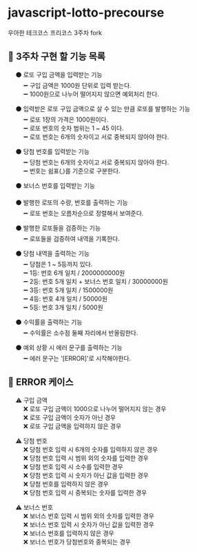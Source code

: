 # javascript-lotto-precourse   
우아한 테크코스 프리코스 3주차 fork   
## 📜 3주차 구현 할 기능 목록   
&emsp; ⚫ 로또 구입 금액을 입력받는 기능   
&emsp; &emsp; ➖ 구입 금액은 1000원 단위로 입력 받는다.   
&emsp; &emsp; ➖ 1000원으로 나누어 떨어지지 않으면 예외처리 한다.   

&emsp; ⚫ 입력받은 로또 구입 금액으로 살 수 있는 만큼 로또를 발행하는 기능   
&emsp; &emsp; ➖ 로또 1장의 가격은 1000원이다.   
&emsp; &emsp; ➖ 로또 번호의 숫자 범위는 1 ~ 45 이다.   
&emsp; &emsp; ➖ 로또 번호는 6개의 숫자이고 서로 중복되지 않아야 한다.   

&emsp; ⚫ 당첨 번호를 입력받는 기능   
&emsp; &emsp; ➖ 당첨 번호는 6개의 숫자이고 서로 중복되지 않아야 한다.   
&emsp; &emsp; ➖ 번호는 쉼표(,)를 기준으로 구분한다.

&emsp; ⚫ 보너스 번호를 입력받는 기능   

&emsp; ⚫ 발행한 로또의 수량, 번호를 출력하는 기능   
&emsp; &emsp; ➖ 로또 번호는 오름차순으로 정렬해서 보여준다.   

&emsp; ⚫ 발행한 로또들을 검증하는 기능   
&emsp; &emsp; ➖ 로또들을 검증하여 내역을 기록한다.

&emsp; ⚫ 당첨 내역을 출력하는 기능   
&emsp; &emsp; ➖ 당첨은 1 ~ 5등까지 있다.   
&emsp; &emsp; ➖ 1등: 번호 6개 일치 / 2000000000원   
&emsp; &emsp; ➖ 2등: 번호 5개 일치 + 보너스 번호 일치 / 30000000원   
&emsp; &emsp; ➖ 3등: 번호 5개 일치 / 1500000원   
&emsp; &emsp; ➖ 4등: 번호 4개 일치 / 50000원   
&emsp; &emsp; ➖ 5등: 번호 3개 일치 / 5000원   

&emsp; ⚫ 수익률을 출력하는 기능   
&emsp; &emsp; ➖ 수익률은 소수점 둘째 자리에서 반올림한다.

&emsp; ⚫ 예외 상황 시 에러 문구를 출력하는 기능   
&emsp; &emsp; ➖ 에러 문구는 '[ERROR]'로 시작해야한다.

## 📜 ERROR 케이스   
&emsp; ⚠ 구입 금액   
&emsp; &emsp; ❌ 로또 구입 금액이 1000으로 나누어 떨어지지 않는 경우   
&emsp; &emsp; ❌ 로또 구입 금액이 숫자가 아닌 경우   
&emsp; &emsp; ❌ 로또 구입 금액을 입력하지 않은 경우   

&emsp; ⚠ 당첨 번호   
&emsp; &emsp; ❌ 당첨 번호 입력 시 6개의 숫자를 입력하지 않은 경우   
&emsp; &emsp; ❌ 당첨 번호 입력 시 범위 외의 숫자를 입력한 경우   
&emsp; &emsp; ❌ 당첨 번호 입력 시 소수를 입력한 경우  
&emsp; &emsp; ❌ 당첨 번호 입력 시 숫자가 아닌 값을 입력한 경우   
&emsp; &emsp; ❌ 당첨 번호를 입력하지 않은 경우   
&emsp; &emsp; ❌ 당첨 번호 입력 시 중복되는 숫자를 입력한 경우   

&emsp; ⚠ 보너스 번호   
&emsp; &emsp; ❌ 보너스 번호 입력 시 범위 외의 숫자를 입력한 경우   
&emsp; &emsp; ❌ 보너스 번호 입력 시 숫자가 아닌 값을 입력한 경우   
&emsp; &emsp; ❌ 보너스 번호를 입력하지 않은 경우   
&emsp; &emsp; ❌ 보너스 번호가 당첨번호와 중복되는 경우   